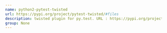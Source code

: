 ```yaml
---
name: python2-pytest-twisted
url: https://pypi.org/project/pytest-twisted/#files
description: twisted plugin for py.test. URL : https://pypi.org/project/pytest-twisted/#files Groups : None
group: None
---
```

